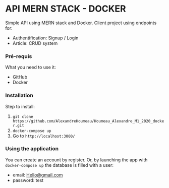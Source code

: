 # API MERN STACK - DOCKER

Simple API using MERN stack and Docker.
Client project using endpoints for: 
  * Authentification: Signup / Login
  * Article: CRUD system


### Pré-requis

What you need to use it:
  * GitHub
  * Docker

### Installation

Step to install:
  1. ``` git clone https://github.com/AlexandreHoumeau/Houmeau_Alexandre_M1_2020_docker.git ```
  2. ``` docker-compose up ```
  3. Go to ``` http://localhost:3000/ ```

### Using the application

You can create an account by register.
Or, by launching the app with ``` docker-compose up ``` the database is filled with a user:
  * email: Hello@gmail.com
  * password: test


